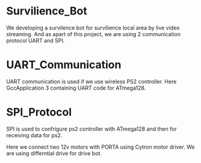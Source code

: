 # Survilience_Bot

We developing a survilence bot for survilience local area by live video streaming.
And as apart of this project, we are using 2 communication protocol UART and SPI.

# UART_Communication

UART communication is used if we use wireless PS2 controller.
Here GccApplication 3 containing UART code for ATmega128. 

# SPI_Protocol

SPI is used to confrigure ps2 controller with ATmega128 and then for receiving data for ps2.

Here we connect two 12v motors with PORTA using Cytron motor driver. We are using differntial drive for drive bot.
